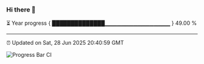 ### Hi there 👋

⏳ Year progress { ██████████████▁▁▁▁▁▁▁▁▁▁▁▁▁▁▁▁ } 49.00 %

---

⏰ Updated on Sat, 28 Jun 2025 20:40:59 GMT

![Progress Bar CI](https://github.com/IshwaranRudhara/GIT-ACTION/workflows/Progress%20Bar%20CI/badge.svg)
